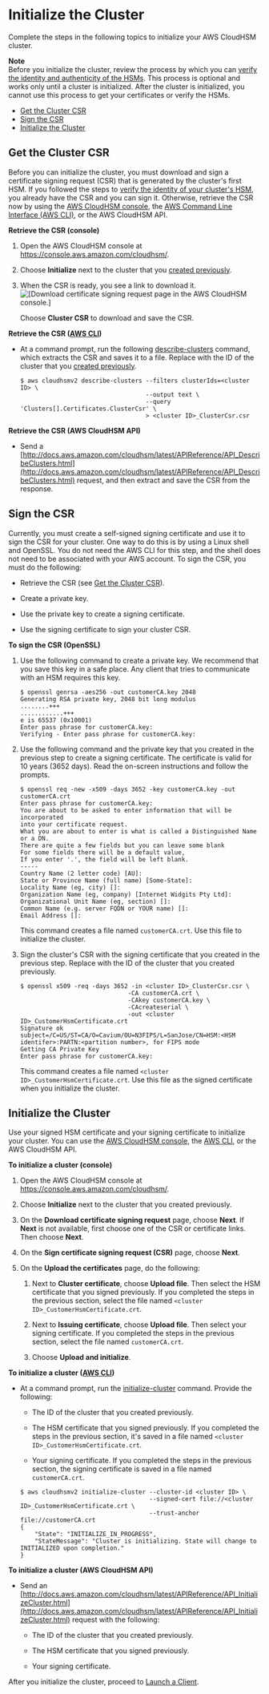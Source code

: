 # Initialize the Cluster<a name="initialize-cluster"></a>

Complete the steps in the following topics to initialize your AWS CloudHSM cluster\.

**Note**  
Before you initialize the cluster, review the process by which you can [verify the identity and authenticity of the HSMs](verify-hsm-identity.md)\. This process is optional and works only until a cluster is initialized\. After the cluster is initialized, you cannot use this process to get your certificates or verify the HSMs\. 


+ [Get the Cluster CSR](#get-csr)
+ [Sign the CSR](#sign-csr)
+ [Initialize the Cluster](#initialize)

## Get the Cluster CSR<a name="get-csr"></a>

Before you can initialize the cluster, you must download and sign a certificate signing request \(CSR\) that is generated by the cluster's first HSM\. If you followed the steps to [verify the identity of your cluster's HSM](verify-hsm-identity.md), you already have the CSR and you can sign it\. Otherwise, retrieve the CSR now by using the [AWS CloudHSM console](https://console.aws.amazon.com/cloudhsm/), the [AWS Command Line Interface \(AWS CLI\)](https://aws.amazon.com/cli/), or the AWS CloudHSM API\. 

**Retrieve the CSR \(console\)**

1. Open the AWS CloudHSM console at [https://console\.aws\.amazon\.com/cloudhsm/](https://console.aws.amazon.com/cloudhsm/)\.

1. Choose **Initialize** next to the cluster that you [created previously](create-cluster.md)\. 

1. When the CSR is ready, you see a link to download it\.  
![\[Download certificate signing request page in the AWS CloudHSM console.\]](http://docs.aws.amazon.com/cloudhsm/latest/userguide/images/console-download-certificates.png)

   Choose **Cluster CSR** to download and save the CSR\.

**Retrieve the CSR \([AWS CLI](http://docs.aws.amazon.com/cli/latest/userguide/)\)**

+ At a command prompt, run the following [describe\-clusters](http://docs.aws.amazon.com/cli/latest/reference/cloudhsmv2/describe-clusters.html) command, which extracts the CSR and saves it to a file\. Replace *<cluster ID>* with the ID of the cluster that you [created previously](create-cluster.md)\. 

  ```
  $ aws cloudhsmv2 describe-clusters --filters clusterIds=<cluster ID> \
                                     --output text \
                                     --query 'Clusters[].Certificates.ClusterCsr' \
                                     > <cluster ID>_ClusterCsr.csr
  ```

**Retrieve the CSR \(AWS CloudHSM API\)**

+ Send a [http://docs.aws.amazon.com/cloudhsm/latest/APIReference/API_DescribeClusters.html](http://docs.aws.amazon.com/cloudhsm/latest/APIReference/API_DescribeClusters.html) request, and then extract and save the CSR from the response\.

## Sign the CSR<a name="sign-csr"></a>

Currently, you must create a self\-signed signing certificate and use it to sign the CSR for your cluster\. One way to do this is by using a Linux shell and OpenSSL\. You do not need the AWS CLI for this step, and the shell does not need to be associated with your AWS account\. To sign the CSR, you must do the following:

+ Retrieve the CSR \(see [Get the Cluster CSR](#get-csr)\)\.

+ Create a private key\.

+ Use the private key to create a signing certificate\.

+ Use the signing certificate to sign your cluster CSR\.

**To sign the CSR \(OpenSSL\)**

1. Use the following command to create a private key\. We recommend that you save this key in a safe place\. Any client that tries to communicate with an HSM requires this key\. 

   ```
   $ openssl genrsa -aes256 -out customerCA.key 2048
   Generating RSA private key, 2048 bit long modulus
   ........+++
   ............+++
   e is 65537 (0x10001)
   Enter pass phrase for customerCA.key:
   Verifying - Enter pass phrase for customerCA.key:
   ```

1. Use the following command and the private key that you created in the previous step to create a signing certificate\. The certificate is valid for 10 years \(3652 days\)\. Read the on\-screen instructions and follow the prompts\. 

   ```
   $ openssl req -new -x509 -days 3652 -key customerCA.key -out customerCA.crt
   Enter pass phrase for customerCA.key:
   You are about to be asked to enter information that will be incorporated
   into your certificate request.
   What you are about to enter is what is called a Distinguished Name or a DN.
   There are quite a few fields but you can leave some blank
   For some fields there will be a default value,
   If you enter '.', the field will be left blank.
   -----
   Country Name (2 letter code) [AU]:
   State or Province Name (full name) [Some-State]:
   Locality Name (eg, city) []:
   Organization Name (eg, company) [Internet Widgits Pty Ltd]:
   Organizational Unit Name (eg, section) []:
   Common Name (e.g. server FQDN or YOUR name) []:
   Email Address []:
   ```

   This command creates a file named `customerCA.crt`\. Use this file to initialize the cluster\.

1. Sign the cluster's CSR with the signing certificate that you created in the previous step\. Replace *<cluster ID>* with the ID of the cluster that you created previously\. 

   ```
   $ openssl x509 -req -days 3652 -in <cluster ID>_ClusterCsr.csr \
                                 -CA customerCA.crt \
                                 -CAkey customerCA.key \
                                 -CAcreateserial \
                                 -out <cluster ID>_CustomerHsmCertificate.crt
   Signature ok
   subject=/C=US/ST=CA/O=Cavium/OU=N3FIPS/L=SanJose/CN=HSM:<HSM identifer>:PARTN:<partition number>, for FIPS mode
   Getting CA Private Key
   Enter pass phrase for customerCA.key:
   ```

   This command creates a file named `<cluster ID>_CustomerHsmCertificate.crt`\. Use this file as the signed certificate when you initialize the cluster\. 

## Initialize the Cluster<a name="initialize"></a>

Use your signed HSM certificate and your signing certificate to initialize your cluster\. You can use the [AWS CloudHSM console](https://console.aws.amazon.com/cloudhsm/), the [AWS CLI](https://aws.amazon.com/cli/), or the AWS CloudHSM API\. 

**To initialize a cluster \(console\)**

1. Open the AWS CloudHSM console at [https://console\.aws\.amazon\.com/cloudhsm/](https://console.aws.amazon.com/cloudhsm/)\.

1. Choose **Initialize** next to the cluster that you created previously\.

1. On the **Download certificate signing request** page, choose **Next**\. If **Next** is not available, first choose one of the CSR or certificate links\. Then choose **Next**\.

1. On the **Sign certificate signing request \(CSR\)** page, choose **Next**\.

1. On the **Upload the certificates** page, do the following:

   1. Next to **Cluster certificate**, choose **Upload file**\. Then select the HSM certificate that you signed previously\. If you completed the steps in the previous section, select the file named `<cluster ID>_CustomerHsmCertificate.crt`\.

   1. Next to **Issuing certificate**, choose **Upload file**\. Then select your signing certificate\. If you completed the steps in the previous section, select the file named `customerCA.crt`\. 

   1. Choose **Upload and initialize**\.

**To initialize a cluster \([AWS CLI](http://docs.aws.amazon.com/cli/latest/userguide/)\)**

+ At a command prompt, run the [initialize\-cluster](http://docs.aws.amazon.com/cli/latest/reference/cloudhsmv2/initialize-cluster.html) command\. Provide the following: 

  + The ID of the cluster that you created previously\.

  + The HSM certificate that you signed previously\. If you completed the steps in the previous section, it's saved in a file named `<cluster ID>_CustomerHsmCertificate.crt`\. 

  + Your signing certificate\. If you completed the steps in the previous section, the signing certificate is saved in a file named `customerCA.crt`\.

  ```
  $ aws cloudhsmv2 initialize-cluster --cluster-id <cluster ID> \
                                      --signed-cert file://<cluster ID>_CustomerHsmCertificate.crt \
                                      --trust-anchor file://customerCA.crt
  {
      "State": "INITIALIZE_IN_PROGRESS",
      "StateMessage": "Cluster is initializing. State will change to INITIALIZED upon completion."
  }
  ```

**To initialize a cluster \(AWS CloudHSM API\)**

+ Send an [http://docs.aws.amazon.com/cloudhsm/latest/APIReference/API_InitializeCluster.html](http://docs.aws.amazon.com/cloudhsm/latest/APIReference/API_InitializeCluster.html) request with the following:

  + The ID of the cluster that you created previously\.

  + The HSM certificate that you signed previously\.

  + Your signing certificate\.

After you initialize the cluster, proceed to [Launch a Client](launch-client-instance.md)\.
